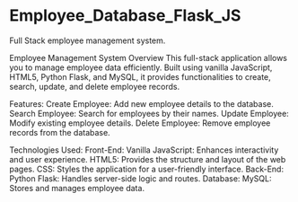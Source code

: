 # Employee_Database_Flask_JS
Full Stack employee management system. 

Employee Management System
Overview
This full-stack application allows you to manage employee data efficiently. Built using vanilla JavaScript, HTML5, Python Flask, and MySQL, it provides functionalities to create, search, update, and delete employee records.

Features:
  Create Employee: Add new employee details to the database.
  Search Employee: Search for employees by their names.
  Update Employee: Modify existing employee details.
  Delete Employee: Remove employee records from the database.
  
Technologies Used:
  Front-End:
  Vanilla JavaScript: Enhances interactivity and user experience.
  HTML5: Provides the structure and layout of the web pages.
  CSS: Styles the application for a user-friendly interface.
  Back-End:
  Python Flask: Handles server-side logic and routes.
  Database:
  MySQL: Stores and manages employee data.
